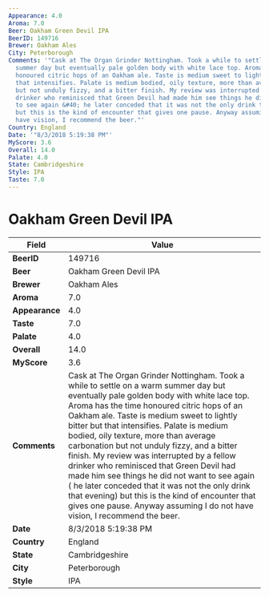 ```yaml
---
Appearance: 4.0
Aroma: 7.0
Beer: Oakham Green Devil IPA
BeerID: 149716
Brewer: Oakham Ales
City: Peterborough
Comments: '"Cask at The Organ Grinder Nottingham. Took a while to settle on a warm
  summer day but eventually pale golden body with white lace top. Aroma has the time
  honoured citric hops of an Oakham ale. Taste is medium sweet to lightly bitter but
  that intensifies. Palate is medium bodied, oily texture, more than average carbonation
  but not unduly fizzy, and a bitter finish. My review was interrupted by a fellow
  drinker who reminisced that Green Devil had made him see things he did not want
  to see again &#40; he later conceded that it was not the only drink that evening&#41;
  but this is the kind of encounter that gives one pause. Anyway assuming I do not
  have vision, I recommend the beer."'
Country: England
Date: '"8/3/2018 5:19:38 PM"'
MyScore: 3.6
Overall: 14.0
Palate: 4.0
State: Cambridgeshire
Style: IPA
Taste: 7.0
---
```


# Oakham Green Devil IPA

| Field         | Value |
|---------------|-------|
| **BeerID** | 149716 |
| **Beer** | Oakham Green Devil IPA |
| **Brewer** | Oakham Ales |
| **Aroma** | 7.0 |
| **Appearance** | 4.0 |
| **Taste** | 7.0 |
| **Palate** | 4.0 |
| **Overall** | 14.0 |
| **MyScore** | 3.6 |
| **Comments** | Cask at The Organ Grinder Nottingham. Took a while to settle on a warm summer day but eventually pale golden body with white lace top. Aroma has the time honoured citric hops of an Oakham ale. Taste is medium sweet to lightly bitter but that intensifies. Palate is medium bodied, oily texture, more than average carbonation but not unduly fizzy, and a bitter finish. My review was interrupted by a fellow drinker who reminisced that Green Devil had made him see things he did not want to see again &#40; he later conceded that it was not the only drink that evening&#41; but this is the kind of encounter that gives one pause. Anyway assuming I do not have vision, I recommend the beer. |
| **Date** | 8/3/2018 5:19:38 PM |
| **Country** | England |
| **State** | Cambridgeshire |
| **City** | Peterborough |
| **Style** | IPA |
